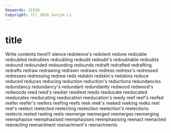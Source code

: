 ```yaml
---
Keywords: 31516
Copyright: (C) 2020 Junjie Li
---
```


# title

Write contents here!!!
olence 
redolence's
redolent 
redone 
redouble 
redoubled 
redoubles 
redoubling 
redoubt 
redoubt's 
redoubtable 
redoubts
redound 
redounded 
redounding 
redounds 
redraft 
redrafted 
redrafting 
redrafts 
redraw 
redrawing
redrawn 
redraws 
redress 
redress's 
redressed 
redresses 
redressing 
redrew 
reds 
redskin
redskin's 
redskins 
reduce 
reduced 
reduces 
reducing 
reduction 
reduction's 
reductions 
redundancies
redundancy 
redundancy's 
redundant 
redundantly 
redwood 
redwood's 
redwoods 
reed 
reed's 
reedier
reediest 
reeds 
reeducate 
reeducated 
reeducates 
reeducating 
reeducation 
reeducation's 
reedy 
reef
reef's 
reefed 
reefer 
reefer's 
reefers 
reefing 
reefs 
reek 
reek's 
reeked
reeking 
reeks 
reel 
reel's 
reelect 
reelected 
reelecting 
reelection 
reelection's 
reelections
reelects 
reeled 
reeling 
reels 
reemerge 
reemerged 
reemerges 
reemerging 
reemphasise 
reemphasised
reemphasises 
reemphasising 
reenact 
reenacted 
reenacting 
reenactment 
reenactment's 
reenactments 
